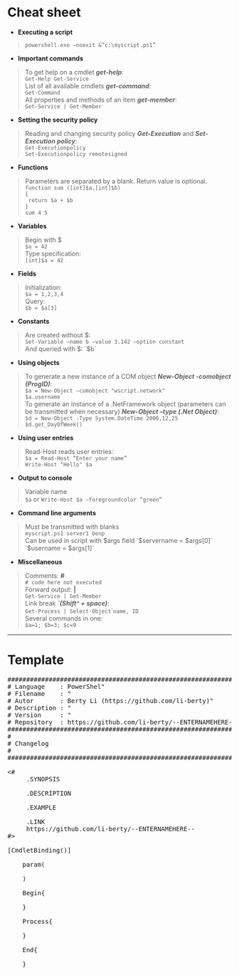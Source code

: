# Cheat sheet
+ **Executing a script**
>`powershell.exe –noexit &”c:\myscript.ps1”`

+ **Important commands**
> To get help on a cmdlet *__get-help__*:  
`Get-Help Get-Service`  
List of all available cmdlets *__get-command__*:  
`Get-Command`  
All properties and methods of an item *__get-member__*:  
`Get-Service | Get-Member`

+ **Setting the security policy**
>Reading and changing security policy *__Get-Execution__* and *__Set-Execution policy__*:  
`Get-Executionpolicy`  
`Set-Executionpolicy remotesigned`

+ **Functions**
>Parameters are separated by a blank. Return value is optional.  
`function sum ([int]$a,[int]$b)`  
`{`  
` return $a + $b`  
`}`  
`sum 4 5`

+ **Variables**
>Begin with $  
`$a = 42`  
Type specification:  
`[int]$a = 42`

+ **Fields**
>Initialization:  
`$a = 1,2,3,4`  
Query:  
`$b = $a[3]`

+ **Constants**
>Are created without $:  
`Set-Variable –name b –value 3.142 –option constant`  
And queried with $:  
`$b`

+ **Using objects**
>To generate a new instance of a COM object *__New-Object -comobject (ProgID)__*:  
`$a = New-Object –comobject "wscript.network"`  
`$a.username`  
To generate an instance of a .NetFramework object (parameters can be transmitted when necessary) *__New-Object –type (.Net Object)__*:   
`$d = New-Object -Type System.DateTime 2006,12,25`  
`$d.get_DayOfWeek()`

+ **Using user entries**
>Read-Host reads user entries:  
`$a = Read-Host “Enter your name”`  
`Write-Host "Hello" $a`

+ **Output to console**
>Variable name  
`$a` or `Write-Host $a –foregroundcolor “green”`

+ **Command line arguments**
>Must be transmitted with blanks   
`myscript.ps1 server1 benp`  
Can be used in script with $args field  
`$servername = $args[0]`  
`$username = $args[1]`

+ **Miscellaneous**
>Comments: **#**  
`# code here not executed`  
Forward output: **|**  
`Get-Service | Get-Member`  
Link break *__\`(Shift^ + space)__*:  
`Get-Process | Select-Object`\``name, ID`  
Several commands in one:  
`$a=1; $b=3; $c=9`

***
# Template
<pre>
###############################################################################################################
# Language    : PowerShel"
# Filename    : "
# Autor       : Berty Li (https://github.com/li-berty)"
# Description : "
# Version     : "
# Repository  : https://github.com/li-berty/--ENTERNAMEHERE--
###############################################################################################################
#
# Changelog
#
###############################################################################################################

<#
     .SYNOPSIS
    
     .DESCRIPTION
    
     .EXAMPLE
    
     .LINK
     https://github.com/li-berty/--ENTERNAMEHERE--
#>

[CmdletBinding()]

	param(
  
	)

	Begin{

	}

	Process{

	}

	End{

	}
</pre>
